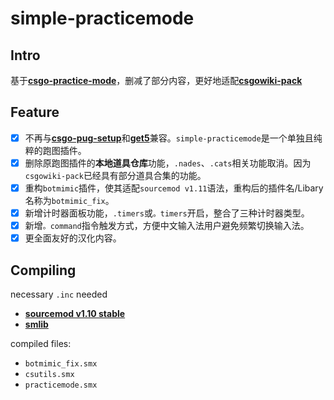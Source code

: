 simple-practicemode
===================
## Intro

基于[**csgo-practice-mode**](https://github.com/splewis/csgo-practice-mode)，删减了部分内容，更好地适配[**csgowiki-pack**](https://github.com/hx-w/CSGOWiki-Plugins)

## Feature

- [x] 不再与[**csgo-pug-setup**](https://github.com/splewis/csgo-pug-setup)和[**get5**](https://github.com/splewis/get5)兼容。`simple-practicemode`是一个单独且纯粹的跑图插件。
- [x] 删除原跑图插件的**本地道具仓库**功能，`.nades`、`.cats`相关功能取消。因为`csgowiki-pack`已经具有部分道具合集的功能。
- [x] 重构`botmimic`插件，使其适配`sourcemod v1.11`语法，重构后的插件名/Libary名称为`botmimic_fix`。
- [x] 新增计时器面板功能，`.timers`或`。timers`开启，整合了三种计时器类型。
- [x] 新增`。command`指令触发方式，方便中文输入法用户避免频繁切换输入法。
- [x] 更全面友好的汉化内容。

## Compiling

necessary `.inc` needed

- [**sourcemod v1.10 stable**](https://www.sourcemod.net/downloads.php?branch=stable)
- [**smlib**](https://github.com/bcserv/smlib/tree/transitional_syntax)


compiled files:
- `botmimic_fix.smx`
- `csutils.smx`
- `practicemode.smx`
